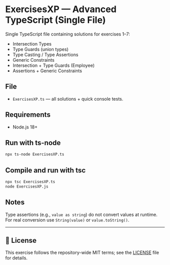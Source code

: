 
# ExercisesXP — Advanced TypeScript (Single File)

Single TypeScript file containing solutions for exercises 1–7:
- Intersection Types
- Type Guards (union types)
- Type Casting / Type Assertions
- Generic Constraints
- Intersection + Type Guards (Employee)
- Assertions + Generic Constraints

## File
- `ExercisesXP.ts` — all solutions + quick console tests.

## Requirements
- Node.js 18+

## Run with ts-node
```bash
npx ts-node ExercisesXP.ts
```

## Compile and run with tsc
```bash
npx tsc ExercisesXP.ts
node ExercisesXP.js
```

## Notes
Type assertions (e.g., `value as string`) do not convert values at runtime. For real conversion use `String(value)` or `value.toString()`.

---

## 📜 License

This exercise follows the repository-wide MIT terms; see the [LICENSE](../../../../LICENSE) file for details.
